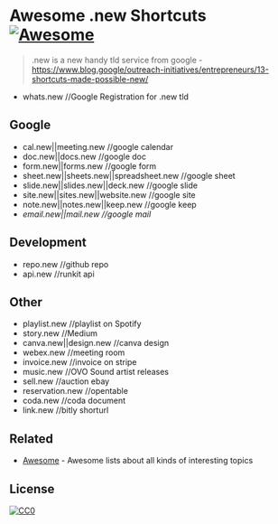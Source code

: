 # Awesome .new Shortcuts [![Awesome](https://cdn.rawgit.com/sindresorhus/awesome/d7305f38d29fed78fa85652e3a63e154dd8e8829/media/badge.svg)](https://github.com/sindresorhus/awesome)

> .new is a new handy tld service from google - https://www.blog.google/outreach-initiatives/entrepreneurs/13-shortcuts-made-possible-new/
- whats.new //Google Registration for .new tld

## Google

- cal.new||meeting.new //google calendar
- doc.new||docs.new //google doc
- form.new||forms.new //google form
- sheet.new||sheets.new||spreadsheet.new //google sheet
- slide.new||slides.new||deck.new //google slide
- site.new||sites.new||website.new //google site
- note.new||notes.new||keep.new //google keep
- *email.new||mail.new //google mail*

## Development

- repo.new //github repo
- api.new //runkit api

## Other

- playlist.new //playlist on Spotify
- story.new //Medium
- canva.new||design.new //canva design
- webex.new //meeting room
- invoice.new //invoice on stripe
- music.new //OVO Sound artist releases
- sell.new //auction ebay
- reservation.new //opentable
- coda.new //coda document
- link.new //bitly shorturl


## Related

- [Awesome](https://github.com/sindresorhus/awesome) - Awesome lists about all kinds of interesting topics


## License

[![CC0](http://mirrors.creativecommons.org/presskit/buttons/88x31/svg/cc-zero.svg)](https://creativecommons.org/publicdomain/zero/1.0/)
